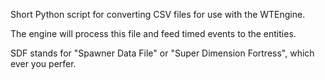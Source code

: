 
Short Python script for converting CSV files for use with the WTEngine.

The engine will process this file and feed timed events to the entities.

SDF stands for "Spawner Data File" or "Super Dimension Fortress", which ever you perfer.
